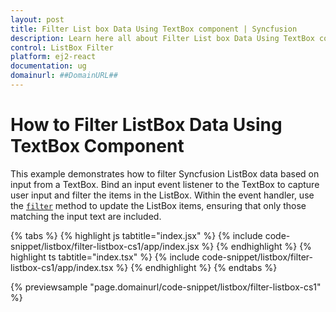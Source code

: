 ```yaml
---
layout: post
title: Filter List box Data Using TextBox component | Syncfusion
description: Learn here all about Filter List box Data Using TextBox component in Syncfusion React List box component of Syncfusion Essential JS 2 and more.
control: ListBox Filter
platform: ej2-react
documentation: ug
domainurl: ##DomainURL##
---
```


# How to Filter ListBox Data Using TextBox Component

This example demonstrates how to filter Syncfusion ListBox data based on input from a TextBox. Bind an input event listener to the TextBox to capture user input and filter the items in the ListBox. Within the event handler, use the [`filter`](https://ej2.syncfusion.com/react/documentation/api/list-box/#filter) method to update the ListBox items, ensuring that only those matching the input text are included.

{% tabs %}
{% highlight js tabtitle="index.jsx" %}
{% include code-snippet/listbox/filter-listbox-cs1/app/index.jsx %}
{% endhighlight %}
{% highlight ts tabtitle="index.tsx" %}
{% include code-snippet/listbox/filter-listbox-cs1/app/index.tsx %}
{% endhighlight %}
{% endtabs %}

 {% previewsample "page.domainurl/code-snippet/listbox/filter-listbox-cs1" %}